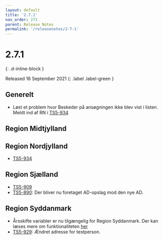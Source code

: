 ```yaml
---
layout: default
title: '2.7.1'
nav_order: 271
parent: Release Notes
permalink: '/releasenotes/2-7-1'
---
```


# 2.7.1
{: .d-inline-block }

Released 16 September 2021
{: .label .label-green }

## Generelt
- Løst et problem hvor Beskeder på ansøgningen ikke blev vist i listen. Meldt ind af RN i [TS5-934](https://sd.trifork.com/browse/TS5-934)

## Region Midtjylland

## Region Nordjylland
- [TS5-934](https://sd.trifork.com/browse/TS5-934)

## Region Sjælland
- [TS5-909](https://sd.trifork.com/browse/TS5-909)
- [TS5-890](https://sd.trifork.com/browse/TS5-890): Der bliver nu foretaget AD-opslag mod den nye AD.

## Region Syddanmark
- Årsskifte variabler er nu tilgængelig for Region Syddanmark. Der kan læses mere om funktionaliteten [her](https://befordring.dash.trifork.com/releasenotes/2-4-0#%C3%A5rsskifte)
- [TS5-929](https://sd.trifork.com/browse/TS5-929): Ændret adresse for testperson.
